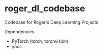 # roger_dl_codebase
Codebase for Roger's Deep Learning Projects

Dependencies
- PyTorch (torch, torchvision)
- yacs
